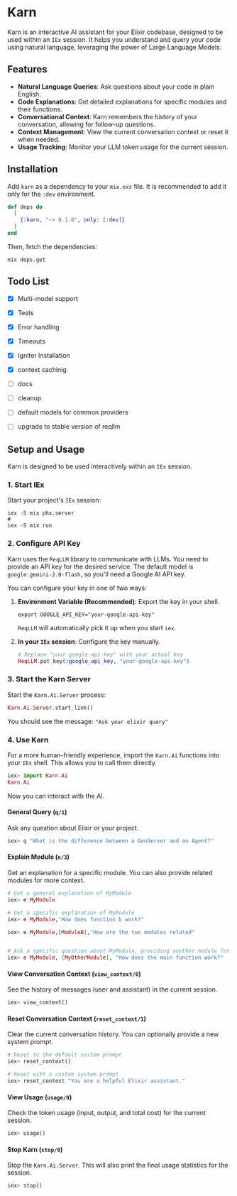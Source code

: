 # Karn

Karn is an interactive AI assistant for your Elixir codebase, designed to be used within an `IEx` session. It helps you understand and query your code using natural language, leveraging the power of Large Language Models.

## Features

*   **Natural Language Queries**: Ask questions about your code in plain English.
*   **Code Explanations**: Get detailed explanations for specific modules and their functions.
*   **Conversational Context**: Karn remembers the history of your conversation, allowing for follow-up questions.
*   **Context Management**: View the current conversation context or reset it when needed.
*   **Usage Tracking**: Monitor your LLM token usage for the current session.

## Installation

Add `karn` as a dependency to your `mix.exs` file. It is recommended to add it only for the `:dev` environment.

```elixir
def deps do
  [
    {:karn, "~> 0.1.0", only: [:dev]}
  ]
end
```

Then, fetch the dependencies:

```shell
mix deps.get
```

## Todo List

- [x] Multi-model support
- [x] Tests
- [x] Error handling
- [x] Timeouts
- [x] Igniter Installation
- [x] context cachinig
- [ ] docs
- [ ] cleanup
- [ ] default models for common providers
- [ ] upgrade to stable version of reqllm


## Setup and Usage

Karn is designed to be used interactively within an `IEx` session.

### 1. Start IEx

Start your project's `IEx` session:

```shell
iex -S mix phx.server
#
iex -S mix run
```

### 2. Configure API Key

Karn uses the `ReqLLM` library to communicate with LLMs. You need to provide an API key for the desired service. The default model is `google:gemini-2.0-flash`, so you'll need a Google AI API key.

You can configure your key in one of two ways:

1.  **Environment Variable (Recommended)**: Export the key in your shell.
    ```shell
    export GOOGLE_API_KEY="your-google-api-key"
    ```
    `ReqLLM` will automatically pick it up when you start `iex`.

2.  **In your `IEx` session**: Configure the key manually.
    ```elixir
    # Replace "your-google-api-key" with your actual key
    ReqLLM.put_key(:google_api_key, "your-google-api-key")
    ```

### 3. Start the Karn Server

Start the `Karn.Ai.Server` process:

```elixir
Karn.Ai.Server.start_link()
```

You should see the message: `"Ask your elixir query"`

### 4. Use Karn

For a more human-friendly experience, import the `Karn.Ai` functions into your `IEx` shell. This allows you to call them directly.

```elixir
iex> import Karn.Ai
Karn.Ai
```

Now you can interact with the AI.

#### General Query (`q/1`)

Ask any question about Elixir or your project.

```elixir
iex> q "What is the difference between a GenServer and an Agent?"
```

#### Explain Module (`e/3`)

Get an explanation for a specific module. You can also provide related modules for more context.

```elixir
# Get a general explanation of MyModule
iex> e MyModule

# Get a specific explanation of MyModule
iex> e MyModule,"How does function b work?"

iex> e MyModule,[ModuleB],"How are the two modules related"


# Ask a specific question about MyModule, providing another module for context
iex> e MyModule, [MyOtherModule], "How does the main function work?"
```

#### View Conversation Context (`view_context/0`)

See the history of messages (user and assistant) in the current session.

```elixir
iex> view_context()
```

#### Reset Conversation Context (`reset_context/1`)

Clear the current conversation history. You can optionally provide a new system prompt.

```elixir
# Reset to the default system prompt
iex> reset_context()

# Reset with a custom system prompt
iex> reset_context "You are a helpful Elixir assistant."
```

#### View Usage (`usage/0`)

Check the token usage (input, output, and total cost) for the current session.

```elixir
iex> usage()
```

#### Stop Karn (`stop/0`)

Stop the `Karn.Ai.Server`. This will also print the final usage statistics for the session.

```elixir
iex> stop()
```

